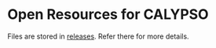 # Open Resources for CALYPSO

Files are stored in [releases](https://github.com/ICCMS-CALYPSO/open-resources/releases). Refer there for more details.
